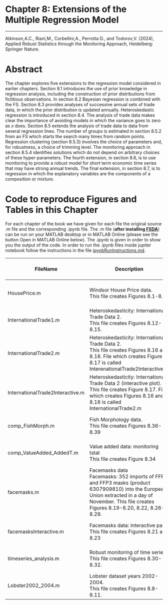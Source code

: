 # Chapter 8: Extensions of the Multiple Regression Model


---
Atkinson,A.C., Riani,M., Corbellini,A., Perrotta D., and Todorov,V. (2024), Applied Robust Statistics through the Monitoring Approach, Heidelberg: Springer Nature.

# Abstract
The chapter explores five extensions to the regression model considered in earlier chapters. Section 8.1 introduces the use of prior knowledge in regression analysis, including the construction of prior distributions from fictitious observations. In section 8.2 Bayesian regression is combined with the FS.  Section 8.3 provides analyses of successive annual sets of  trade data, in which the prior distribution is updated annually. Heteroskedastic regression is introduced in section 8.4. The analysis of trade data makes clear the importance of avoiding models in which the variance goes to zero as $x$ does. Section 8.5 extends the analysis of trade data  to data from several regression lines. The number of groups  is estimated in section 8.5.2  from an FS which starts the search many times from random  points. Regression clustering (section 8.5.3) involves the choice of  parameters and, for robustness, a choice of  trimming level.  The monitoring approach in section 8.5.4 identifies solutions which do not depend on arbitrary choices of these hyper-parameters.  The fourth extension, in section 8.6, is to use monitoring to provide a robust model for short term economic time series that may have strong annual trends. The final extension, in section 8.7, is to regression in which the explanatory variables are the components of a composition or mixture.

# Code to reproduce Figures and Tables in this Chapter

For each chapter of the book we have given for each file the original source .m file and the corresponding .ipynb file.
The .m file (**after installing [FSDA](https://www.mathworks.com/matlabcentral/fileexchange/72999-fsda)**) can be run on your MATLAB desktop or in MATLAB Online (please see the button Open in MATLAB Online below).
The .ipynb is given in order to show you the output of the code.
In order to run the .ipynb files inside jupiter notebook follow the instructions in the file [ipynbRunInstructions.md](../ipynbRunInstructions.md). 


| FileName | Description | Open in MATLAB on line | Jupiter notebook |  |---|---|---|---|  |HousePrice.m|Windsor House Price data.<br/> This file creates Figures 8.1-8.7.|[![Open in MATLAB Online](https://www.mathworks.com/images/responsive/global/open-in-matlab-online.svg)](https://matlab.mathworks.com/open/github/v1?repo=UniprJRC/FigMonitoringBook&file=cap8//HousePrice.m)| [[ipynb](HousePrice.ipynb)]|InternationalTrade1.m|Heteroskedasticity: International Trade Data 2.<br/> This file creates Figures 8.12-8.15.|[![Open in MATLAB Online](https://www.mathworks.com/images/responsive/global/open-in-matlab-online.svg)](https://matlab.mathworks.com/open/github/v1?repo=UniprJRC/FigMonitoringBook&file=cap8//InternationalTrade1.m)| [[ipynb](InternationalTrade1.ipynb)]|InternationalTrade2.m|Heteroskedasticity: International Trade Data 2.<br/> This file creates Figures 8.16 and 8.18. File which creates Figure 8.17 is called InterenationalTrade2Interactive.m|[![Open in MATLAB Online](https://www.mathworks.com/images/responsive/global/open-in-matlab-online.svg)](https://matlab.mathworks.com/open/github/v1?repo=UniprJRC/FigMonitoringBook&file=cap8//InternationalTrade2.m)| [[ipynb](InternationalTrade2.ipynb)]|InternationalTrade2Interactive.m|Heteroskedasticity: International Trade Data 2 (interactive plot).<br/> This file creates Figure 8.17. File which creates Figures 8.16 and 8.18 is called InternationalTrade2.m|[![Open in MATLAB Online](https://www.mathworks.com/images/responsive/global/open-in-matlab-online.svg)](https://matlab.mathworks.com/open/github/v1?repo=UniprJRC/FigMonitoringBook&file=cap8//InternationalTrade2Interactive.m)| [[ipynb](InternationalTrade2Interactive.ipynb)]|comp_FishMorph.m|Fish Morphology data.<br/> This file creates Figures 8.36-8.39|[![Open in MATLAB Online](https://www.mathworks.com/images/responsive/global/open-in-matlab-online.svg)](https://matlab.mathworks.com/open/github/v1?repo=UniprJRC/FigMonitoringBook&file=cap8//comp_FishMorph.m)| [[ipynb](comp_FishMorph.ipynb)]|comp_ValueAdded_AddedT.m|Value added data: monitoring tstat<br/> This file creates Figure 8.34|[![Open in MATLAB Online](https://www.mathworks.com/images/responsive/global/open-in-matlab-online.svg)](https://matlab.mathworks.com/open/github/v1?repo=UniprJRC/FigMonitoringBook&file=cap8//comp_ValueAdded_AddedT.m)| [[ipynb](comp_ValueAdded_AddedT.ipynb)]|facemasks.m|Facemasks data<br/> Facemasks: 352 imports of FFP2 and FFP3 masks (product 6307909810) into the European Union extracted in a day of November. This file creates Figures 8.19-8.20, 8.22, 8.26-8.29.|[![Open in MATLAB Online](https://www.mathworks.com/images/responsive/global/open-in-matlab-online.svg)](https://matlab.mathworks.com/open/github/v1?repo=UniprJRC/FigMonitoringBook&file=cap8//facemasks.m)| [[ipynb](facemasks.ipynb)]|facemasksInteractive.m|Facemasks data: interactive part.<br/> This file creates Figures 8.21 and 8.23|[![Open in MATLAB Online](https://www.mathworks.com/images/responsive/global/open-in-matlab-online.svg)](https://matlab.mathworks.com/open/github/v1?repo=UniprJRC/FigMonitoringBook&file=cap8//facemasksInteractive.m)| [[ipynb](facemasksInteractive.ipynb)]|timeseries_analysis.m|Robust monitoring of time series<br/> This file creates Figures 8.30-8.32.|[![Open in MATLAB Online](https://www.mathworks.com/images/responsive/global/open-in-matlab-online.svg)](https://matlab.mathworks.com/open/github/v1?repo=UniprJRC/FigMonitoringBook&file=cap8//timeseries_analysis.m)| [[ipynb](timeseries_analysis.ipynb)]|Lobster2002_2004.m|Lobster dataset years 2002-2004.<br/> This file creates Figures 8.8-8.11.|[![Open in MATLAB Online](https://www.mathworks.com/images/responsive/global/open-in-matlab-online.svg)](https://matlab.mathworks.com/open/github/v1?repo=UniprJRC/FigMonitoringBook&file=cap8//Lobster2002_2004.m)| [[ipynb](Lobster2002_2004.ipynb)]